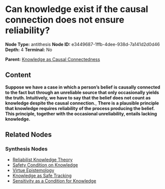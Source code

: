 # Can knowledge exist if the causal connection does not ensure reliability?

**Node Type:** antithesis
**Node ID:** e3449687-1ffb-4dee-938d-7a141d2d0d46
**Depth:** 4
**Terminal:** No

**Parent:** [Knowledge as Causal Connectedness](knowledge-as-causal-connectedness-synthesis-39be1001-035a-418e-bc36-498ad6be6ca4.md)

## Content

**Suppose we have a case in which a person’s belief is causally connected to the fact but through an unreliable source that only occasionally yields the truth. Intuitively, we have to say that the belief does not count as knowledge despite the causal connection.**, **There is a plausible principle that knowledge requires reliability of the process producing the belief. This principle, together with the occasional unreliability, entails lacking knowledge.**

## Related Nodes

### Synthesis Nodes

- [Reliabilist Knowledge Theory](reliabilist-knowledge-theory-synthesis-5606df4d-0c42-4b4d-9552-631da37f8a2e.md)
- [Safety Condition on Knowledge](safety-condition-on-knowledge-synthesis-d4adf27c-2cae-4a34-acd6-79d0480ffec6.md)
- [Virtue Epistemology](virtue-epistemology-synthesis-ca66ce98-80e1-413c-80e0-00989d0a02d9.md)
- [Knowledge as Safe Tracking](knowledge-as-safe-tracking-synthesis-31272452-a0ea-4c2c-af21-680c7726e84d.md)
- [Sensitivity as a Condition for Knowledge](sensitivity-as-a-condition-for-knowledge-synthesis-8fced4ef-f9fc-4a16-ae62-b69579202a4f.md)

